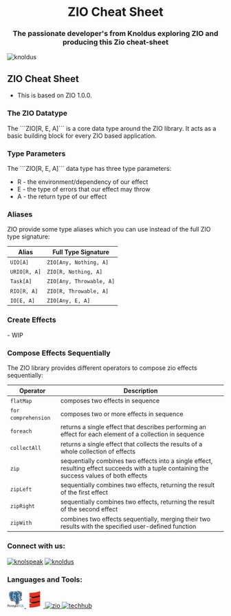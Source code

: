 <h1 align="center">ZIO Cheat Sheet</h1>
<h3 align="center">The passionate developer's from Knoldus exploring ZIO and producing this Zio cheat-sheet</h3>

<p align="left"> <img src="https://komarev.com/ghpvc/?username=knoldus&label=Profile%20views&color=0e75b6&style=flat" alt="knoldus" /> </p>

<h2>ZIO Cheat Sheet</h2>

- This is based on ZIO 1.0.0.

<h3>The ZIO Datatype</h3>
The ```ZIO[R, E, A]``` is a core data type around the ZIO library. It acts as a basic building block for every ZIO based
application.

<h3>Type Parameters</h3>
The ```ZIO[R, E, A]``` data type has three type parameters:

- R - the environment/dependency of our effect
- E - the type of errors that our effect may throw
- A - the return type of our effect

<h3>Aliases</h3>
ZIO provide some type aliases which you can use instead of the full ZIO type signature:

| **Alias**    | **Full Type Signature**    |
|--------------|----------------------------|
| `UIO[A]`     | `ZIO[Any, Nothing, A]`     |
| `URIO[R, A]` | `ZIO[R, Nothing, A]`       |
| `Task[A]`    | `ZIO[Any, Throwable, A]`   |
| `RIO[R, A]`  | `ZIO[R, Throwable, A]`     |
| `IO[E, A]`   | `ZIO[Any, E, A]`           |

<h3>Create Effects</h3>
- WIP

<h3>Compose Effects Sequentially</h3>
The ZIO library provides different operators to compose zio effects sequentially:

| **Operator**        | **Description**                                                                                                                              |
|---------------------|----------------------------------------------------------------------------------------------------------------------------------------------|
| `flatMap`           | composes two effects in sequence                                                                                                             |
| `for comprehension` | composes two or more effects in sequence                                                                                                     |
| `foreach`           | returns a single effect that describes performing an effect for each element of a collection in sequence                                     |
| `collectAll`        | returns a single effect that collects the results of a whole collection of effects                                                           |
| `zip`               | sequentially combines two effects into a single effect, resulting effect succeeds with a tuple containing the success values of both effects |
| `zipLeft`           | sequentially combines two effects, returning the result of the first effect                                                                  |
| `zipRight`          | sequentially combines two effects, returning the result of the second effect                                                                 |
| `zipWith`           | combines two effects sequentially, merging their two results with the specified user-defined function                                        |


<h3 align="left">Connect with us:</h3>
<p align="left">
<a href="https://twitter.com/knolspeak" target="blank"><img align="center" src="https://raw.githubusercontent.com/rahuldkjain/github-profile-readme-generator/master/src/images/icons/Social/twitter.svg" alt="knolspeak" height="30" width="40" /></a>
<a href="https://linkedin.com/in/knoldus" target="blank"><img align="center" src="https://raw.githubusercontent.com/rahuldkjain/github-profile-readme-generator/master/src/images/icons/Social/linked-in-alt.svg" alt="knoldus" height="30" width="40" /></a>
</p>

<h3 align="left">Languages and Tools:</h3>
<p align="left"> <a href="https://www.postgresql.org" target="_blank" rel="noreferrer"> <img src="https://raw.githubusercontent.com/devicons/devicon/master/icons/postgresql/postgresql-original-wordmark.svg" alt="postgresql" width="40" height="40"/> </a> <a href="https://www.scala-lang.org" target="_blank" rel="noreferrer"> <img src="https://raw.githubusercontent.com/devicons/devicon/master/icons/scala/scala-original.svg" alt="scala" width="40" height="40"/> </a> <a href="https://zio.dev/" target="_blank" rel="noreferrer"> <img src="https://storage.googleapis.com/knoldus-images/Techhub%20website/zio.png" alt="zio" width="40" height="40"/> </a> <a href="https://techhub.knoldus.com/" target="_blank" rel="noreferrer"> <img src="https://ibb.co/2qxV8DL" alt="techhub" width="40" height="40"/> </a></p>
